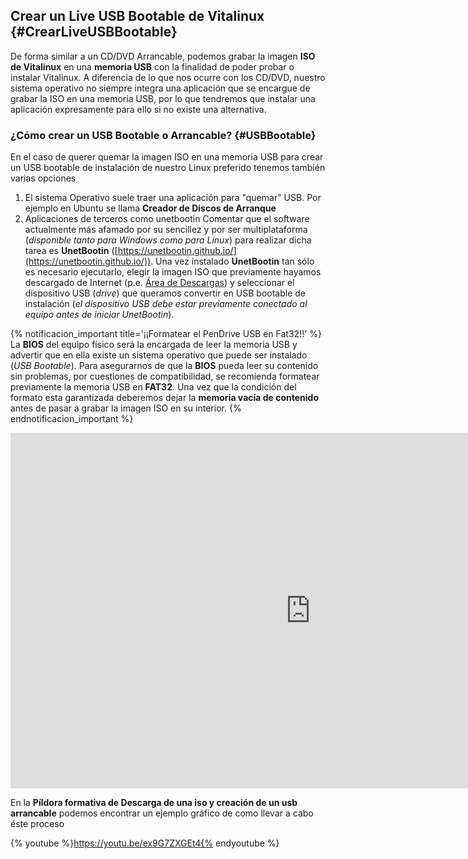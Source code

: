 ## Crear un Live USB Bootable de Vitalinux {#CrearLiveUSBBootable}

De forma similar a un CD/DVD Arrancable, podemos grabar la imagen **ISO de Vitalinux** en una **memoria USB** con la finalidad de poder probar o instalar Vitalinux.  A diferencia de lo que nos ocurre con los CD/DVD, nuestro sistema operativo no siempre integra una aplicación que se encargue de grabar la ISO en una memoria USB, por lo que tendremos que instalar una aplicación expresamente para ello si no existe una alternativa.


### ¿Cómo crear un USB Bootable o Arrancable? {#USBBootable}

En el caso de querer quemar la imagen ISO en una memoria USB para crear un USB bootable de instalación de nuestro Linux preferido tenemos también varias opciones

1.  El sistema Operativo suele traer una aplicación para "quemar" USB. Por ejemplo en Ubuntu se llama **Creador de Discos de Arranque**
1.  Aplicaciones de terceros como unetbootin
Comentar que el software actualmente más afamado por su sencillez y por ser multiplataforma (*disponible tanto para Windows como para Linux*) para realizar dicha tarea es **UnetBootin** ([https://unetbootin.github.io/](https://unetbootin.github.io/)). Una vez instalado **UnetBootin** tan sólo es necesario ejecutarlo, elegir la imagen ISO que previamente hayamos descargado de Internet (p.e. [Área de Descargas]({#areaDescargas})) y seleccionar el dispositivo USB (*drive*) que queramos convertir en USB bootable de instalación (*el dispositivo USB debe estar previamente conectado al equipo antes de iniciar UnetBootin*).

{% notificacion_important title='¡¡Formatear el PenDrive USB en Fat32!!' %}
La <b>BIOS</b> del equipo físico será la encargada de leer la memoria USB y advertir que en ella existe un sistema operativo que puede ser instalado (<i>USB Bootable</i>).  Para asegurarnos de que la <b>BIOS</b> pueda leer su contenido sin problemas, por cuestiones de compatibilidad, se recomienda formatear previamente la memoria USB en <b>FAT32</b>. Una vez que la condición del formato esta garantizada deberemos dejar la <b>memoria vacía de contenido</b> antes de pasar a grabar la imagen ISO en su interior.
{% endnotificacion_important %}

<iframe src="https://docs.google.com/presentation/d/e/2PACX-1vSvr4JxqRNkTwI0mcFJdfbIe5BtDpSGyLO4ucyAyk65f3zXsFa3zxIyFZiPcqRuv_2YEfrGY39SFVi0/embed?start=false&loop=false&delayms=3000" frameborder="0" width="960" height="569" allowfullscreen="true" mozallowfullscreen="true" webkitallowfullscreen="true"></iframe>

En la **Píldora formativa de Descarga de una iso y creación de un usb arrancable** podemos encontrar un ejemplo gráfico de como llevar a cabo éste proceso

{% youtube %}https://youtu.be/ex9G7ZXGEt4{% endyoutube %}
